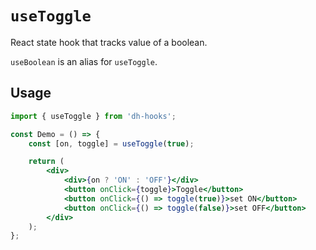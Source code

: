 # `useToggle`

React state hook that tracks value of a boolean.

`useBoolean` is an alias for `useToggle`.

## Usage

```jsx
import { useToggle } from 'dh-hooks';

const Demo = () => {
    const [on, toggle] = useToggle(true);

    return (
        <div>
            <div>{on ? 'ON' : 'OFF'}</div>
            <button onClick={toggle}>Toggle</button>
            <button onClick={() => toggle(true)}>set ON</button>
            <button onClick={() => toggle(false)}>set OFF</button>
        </div>
    );
};
```
